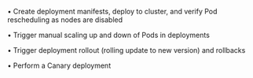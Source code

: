 
• Create deployment manifests, deploy to cluster, and verify Pod rescheduling as nodes are disabled

• Trigger manual scaling up and down of Pods in deployments

• Trigger deployment rollout (rolling update to new version) and rollbacks

• Perform a Canary deployment

